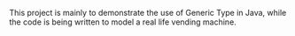 This project is mainly to demonstrate the use of Generic Type in Java, while the code is being written to model a real life vending machine.